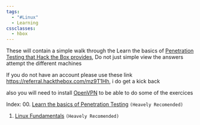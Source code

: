 ```yaml
---
tags:
  - "#Linux"
  - Learning
cssclasses:
  - hbox
---
```

These will contain a simple walk through the Learn the basics of [Penetration Testing that Hack the Box provides](https://app.hackthebox.com/starting-point), Do not just simple view the answers attempt the different machines

If you do not have an account please use these link https://referral.hackthebox.com/mz9T1Hh, i do get a kick back

also you will need to install [OpenVPN](https://openvpn.net/client/client-connect-vpn-for-windows/) to be able to do some of the exercices


Index:
00. [Learn the basics of Penetration Testing](https://app.hackthebox.com/starting-point) `(Heavely Recomended)`
01. [Linux Fundamentals](https://academy.hackthebox.com/module/details/18) `(Heavely Recomended)`

